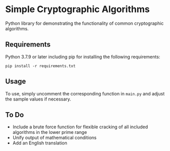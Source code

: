 # Simple Cryptographic Algorithms

Python library for demonstrating the functionality of common cryptographic algorithms.

## Requirements

Python 3.7.9 or later including pip for installing the following requirements:

```shell
pip install -r requirements.txt
```

## Usage

To use, simply uncomment the corresponding function in `main.py` and adjust the sample values if necessary.

## To Do

- Include a brute force function for flexible cracking of all included algorithms in the lower prime range
- Unify output of mathematical conditions
- Add an English translation
